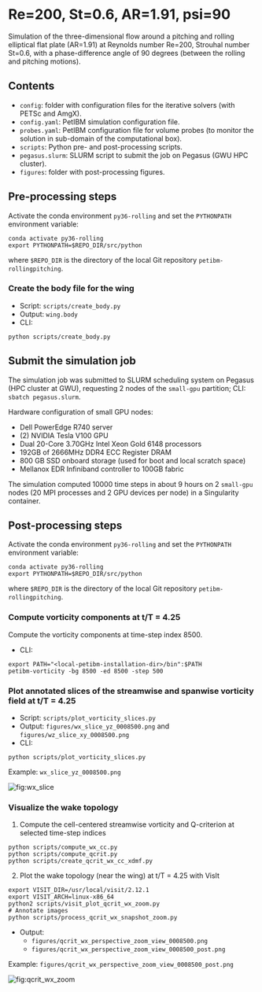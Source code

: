 # Re=200, St=0.6, AR=1.91, psi=90

Simulation of the three-dimensional flow around a pitching and rolling elliptical flat plate (AR=1.91) at Reynolds number Re=200, Strouhal number St=0.6, with a phase-difference angle of 90 degrees (between the rolling and pitching motions).

## Contents

* `config`: folder with configuration files for the iterative solvers (with PETSc and AmgX).
* `config.yaml`: PetIBM simulation configuration file.
* `probes.yaml`: PetIBM configuration file for volume probes (to monitor the solution in sub-domain of the computational box).
* `scripts`: Python pre- and post-processing scripts.
* `pegasus.slurm`: SLURM script to submit the job on Pegasus (GWU HPC cluster).
* `figures`: folder with post-processing figures.

## Pre-processing steps

Activate the conda environment `py36-rolling` and set the `PYTHONPATH` environment variable:

```shell
conda activate py36-rolling
export PYTHONPATH=$REPO_DIR/src/python
```

where `$REPO_DIR` is the directory of the local Git repository `petibm-rollingpitching`.

### Create the body file for the wing

* Script: `scripts/create_body.py`
* Output: `wing.body`
* CLI:

```shell
python scripts/create_body.py
```

## Submit the simulation job

The simulation job was submitted to SLURM scheduling system on Pegasus (HPC cluster at GWU), requesting 2 nodes of the `small-gpu` partition; CLI: `sbatch pegasus.slurm`.

Hardware configuration of small GPU nodes:

* Dell PowerEdge R740 server
* (2) NVIDIA Tesla V100 GPU
* Dual 20-Core 3.70GHz Intel Xeon Gold 6148 processors
* 192GB of 2666MHz DDR4 ECC Register DRAM
* 800 GB SSD onboard storage (used for boot and local scratch space)
* Mellanox EDR Infiniband controller to 100GB fabric

The simulation computed 10000 time steps in about 9 hours on 2 `small-gpu` nodes (20 MPI processes and 2 GPU devices per node) in a Singularity container.

## Post-processing steps

Activate the conda environment `py36-rolling` and set the `PYTHONPATH` environment variable:

```shell
conda activate py36-rolling
export PYTHONPATH=$REPO_DIR/src/python
```

where `$REPO_DIR` is the directory of the local Git repository `petibm-rollingpitching`.

### Compute vorticity components at t/T = 4.25

Compute the vorticity components at time-step index 8500.

* CLI:

```shell
export PATH="<local-petibm-installation-dir>/bin":$PATH
petibm-vorticity -bg 8500 -ed 8500 -step 500
```

### Plot annotated slices of the streamwise and spanwise vorticity field at t/T = 4.25

* Script: `scripts/plot_vorticity_slices.py`
* Output: `figures/wx_slice_yz_0008500.png` and `figures/wz_slice_xy_0008500.png`
* CLI:

```shell
python scripts/plot_vorticity_slices.py
```

Example: `wx_slice_yz_0008500.png`

![fig:wx_slice](figures/wx_slice_yz_0008500.png)

### Visualize the wake topology

1. Compute the cell-centered streamwise vorticity and Q-criterion at selected time-step indices

```shell
python scripts/compute_wx_cc.py
python scripts/compute_qcrit.py
python scripts/create_qcrit_wx_cc_xdmf.py
```

2. Plot the wake topology (near the wing) at t/T = 4.25 with VisIt

```shell
export VISIT_DIR=/usr/local/visit/2.12.1
export VISIT_ARCH=linux-x86_64
python2 scripts/visit_plot_qcrit_wx_zoom.py
# Annotate images
python scripts/process_qcrit_wx_snapshot_zoom.py
```

* Output:
  * `figures/qcrit_wx_perspective_zoom_view_0008500.png`
  * `figures/qcrit_wx_perspective_zoom_view_0008500_post.png`

Example: `figures/qcrit_wx_perspective_zoom_view_0008500_post.png`

![fig:qcrit_wx_zoom](figures/qcrit_wx_perspective_zoom_view_0008500_post.png)
